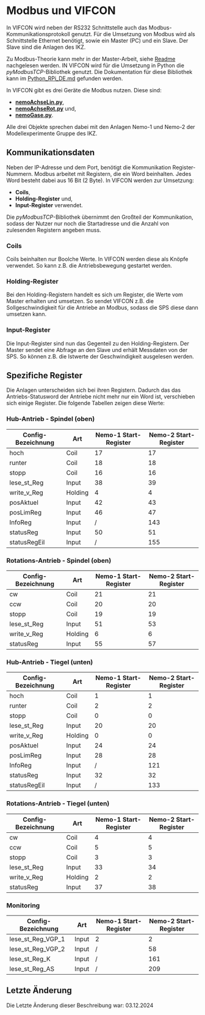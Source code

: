 # Modbus und VIFCON

In VIFCON wird neben der RS232 Schnittstelle auch das Modbus-Kommunikationsprotokoll genutzt. Für die Umsetzung von Modbus wird als Schnittstelle Ethernet benötigt, sowie ein Master (PC) und ein Slave. Der Slave sind die Anlagen des IKZ. 

Zu Modbus-Theorie kann mehr in der Master-Arbeit, siehe [Readme](../Readme.md) nachgelesen werden. IN VIFCON wird für die Umsetzung in Python die *pyModbusTCP*-Bibliothek genutzt. Die Dokumentation für diese Bibliothek kann im [Python_RPi_DE.md](Python_RPi_DE.md) gefunden werden.

In VIFCON gibt es drei Geräte die Modbus nutzen. Diese sind:

- [**nemoAchseLin.py**](../vifcon/devices/nemoAchseLin.py),
- [**nemoAchseRot.py**](../vifcon/devices/nemoAchseRot.py) und,
- [**nemoGase.py**](../vifcon/devices/nemoGase.py).

Alle drei Objekte sprechen dabei mit den Anlagen Nemo-1 und Nemo-2 der Modellexperimente Gruppe des IKZ. 

## Kommunikationsdaten

Neben der IP-Adresse und dem Port, benötigt die Kommunikation Register-Nummern. Modbus arbeitet mit Registern, die ein Word beinhalten. Jedes Word besteht dabei aus 16 Bit (2 Byte). In VIFCON werden zur Umsetzung:

- **Coils**,
- **Holding-Register** und,
- **Input-Register** verwendet.

Die *pyModbusTCP*-Bibliothek übernimmt den Großteil der Kommunikation, sodass der Nutzer nur noch die Startadresse und die Anzahl von zulesenden Registern angeben muss.

### Coils

Coils beinhalten nur Boolche Werte. In VIFCON werden diese als Knöpfe verwendet. So kann z.B. die Antriebsbewegung gestartet werden. 

### Holding-Register

Bei den Holding-Registern handelt es sich um Register, die Werte vom Master erhalten und umsetzen. So sendet VIFCON z.B. die Sollgeschwindigkeit für die Antriebe an Modbus, sodass die SPS diese dann umsetzen kann.

### Input-Register 

Die Input-Register sind nun das Gegenteil zu den Holding-Registern. Der Master sendet eine Abfrage an den Slave und erhält Messdaten von der SPS. So können z.B. die Istwerte der Geschwindigkeit ausgelesen werden. 

## Spezifiche Register

Die Anlagen unterscheiden sich bei ihren Registern. Dadurch das das Antriebs-Statusword der Antriebe nicht mehr nur ein Word ist, verschieben sich einige Register. Die folgende Tabellen zeigen diese Werte:

### Hub-Antrieb - Spindel (oben)

Config-Bezeichnung |  Art | Nemo-1 Start-Register | Nemo-2 Start-Register
--- | --- | --- | --- 
hoch        | Coil    | 17 | 17
runter      | Coil    | 18 | 18
stopp       | Coil    | 16 | 16
lese_st_Reg | Input   | 38 | 39
write_v_Reg | Holding |  4 |  4
posAktuel   | Input   | 42 | 43
posLimReg   | Input   | 46 | 47
InfoReg     | Input   |  / | 143
statusReg   | Input   | 50 | 51
statusRegEil| Input   |  / | 155

### Rotations-Antrieb - Spindel (oben)

Config-Bezeichnung |  Art | Nemo-1 Start-Register | Nemo-2 Start-Register
--- | --- | --- | --- 
cw          | Coil    | 21 | 21
ccw         | Coil    | 20 | 20
stopp       | Coil    | 19 | 19
lese_st_Reg | Input   | 51 | 53
write_v_Reg | Holding |  6 |  6
statusReg   | Input   | 55 | 57

### Hub-Antrieb - Tiegel (unten)

Config-Bezeichnung |  Art | Nemo-1 Start-Register | Nemo-2 Start-Register
--- | --- | --- | --- 
hoch        | Coil    |  1 |  1
runter      | Coil    |  2 |  2
stopp       | Coil    |  0 |  0
lese_st_Reg | Input   | 20 | 20
write_v_Reg | Holding |  0 |  0
posAktuel   | Input   | 24 | 24
posLimReg   | Input   | 28 | 28
InfoReg     | Input   |  / | 121
statusReg   | Input   | 32 | 32
statusRegEil| Input   |  / | 133

### Rotations-Antrieb - Tiegel (unten)

Config-Bezeichnung |  Art | Nemo-1 Start-Register | Nemo-2 Start-Register
--- | --- | --- | --- 
cw          | Coil    |  4 |  4
ccw         | Coil    |  5 |  5
stopp       | Coil    |  3 |  3
lese_st_Reg | Input   | 33 | 34 
write_v_Reg | Holding |  2 |  2
statusReg   | Input   | 37 | 38

### Monitoring

Config-Bezeichnung |  Art | Nemo-1 Start-Register | Nemo-2 Start-Register
--- | --- | --- | --- 
lese_st_Reg_VGP_1   | Input | 2 |   2
lese_st_Reg_VGP_2   | Input | / |  58
lese_st_Reg_K       | Input | / | 161
lese_st_Reg_AS      | Input | / | 209

## Letzte Änderung

Die Letzte Änderung dieser Beschreibung war: 03.12.2024